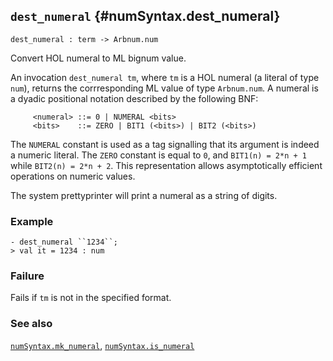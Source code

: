 ## `dest_numeral` {#numSyntax.dest_numeral}


```
dest_numeral : term -> Arbnum.num
```



Convert HOL numeral to ML bignum value.


An invocation `dest_numeral tm`, where `tm` is a HOL numeral (a literal of type `num`),
returns the corrresponding ML value of type `Arbnum.num`. A numeral is a
dyadic positional notation described by the following BNF:
    
         <numeral> ::= 0 | NUMERAL <bits>
         <bits>    ::= ZERO | BIT1 (<bits>) | BIT2 (<bits>)
    
The `NUMERAL` constant is used as a tag signalling that its argument
is indeed a numeric literal. The `ZERO` constant is equal to `0`,
and `BIT1(n) = 2*n + 1` while `BIT2(n) = 2*n + 2`. This representation
allows asymptotically efficient operations on numeric values.

The system prettyprinter will print a numeral as a string of digits.

### Example

    
    - dest_numeral ``1234``;
    > val it = 1234 : num
    

### Failure

Fails if `tm` is not in the specified format.

### See also

[`numSyntax.mk_numeral`](#numSyntax.mk_numeral), [`numSyntax.is_numeral`](#numSyntax.is_numeral)

